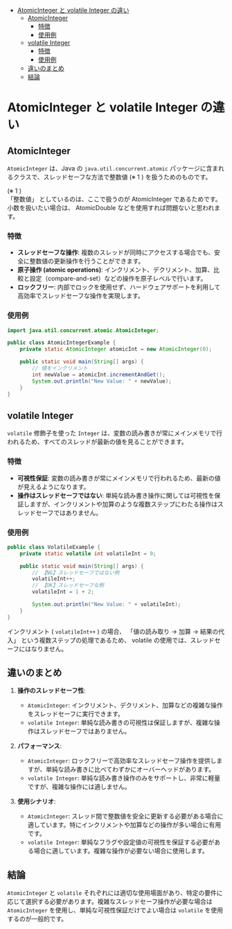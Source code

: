 - [AtomicInteger と volatile Integer の違い](#atomicinteger-と-volatile-integer-の違い)
  - [AtomicInteger](#atomicinteger)
    - [特徴](#特徴)
    - [使用例](#使用例)
  - [volatile Integer](#volatile-integer)
    - [特徴](#特徴-1)
    - [使用例](#使用例-1)
  - [違いのまとめ](#違いのまとめ)
  - [結論](#結論)


# AtomicInteger と volatile Integer の違い

## AtomicInteger

`AtomicInteger` は、Java の `java.util.concurrent.atomic` パッケージに含まれるクラスで、スレッドセーフな方法で整数値 (※ 1 ) を扱うためのものです。

(※ 1 )  
「整数値」 としているのは、ここで扱うのが AtomicInteger であるためです。小数を扱いたい場合は、 AtomicDouble などを使用すれば問題ないと思われます。


### 特徴

- **スレッドセーフな操作**: 複数のスレッドが同時にアクセスする場合でも、安全に整数値の更新操作を行うことができます。
- **原子操作 (atomic operations)**: インクリメント、デクリメント、加算、比較と設定（compare-and-set）などの操作を原子レベルで行います。
- **ロックフリー**: 内部でロックを使用せず、ハードウェアサポートを利用して高効率でスレッドセーフな操作を実現します。


### 使用例

```java
import java.util.concurrent.atomic.AtomicInteger;

public class AtomicIntegerExample {
    private static AtomicInteger atomicInt = new AtomicInteger(0);

    public static void main(String[] args) {
        // 値をインクリメント
        int newValue = atomicInt.incrementAndGet();
        System.out.println("New Value: " + newValue);
    }
}
```


## volatile Integer

`volatile` 修飾子を使った `Integer` は、変数の読み書きが常にメインメモリで行われるため、すべてのスレッドが最新の値を見ることができます。


### 特徴

- **可視性保証**: 変数の読み書きが常にメインメモリで行われるため、最新の値が見えるようになります。
- **操作はスレッドセーフではない**: 単純な読み書き操作に関しては可視性を保証しますが、インクリメントや加算のような複数ステップにわたる操作はスレッドセーフではありません。


### 使用例

```java
public class VolatileExample {
    private static volatile int volatileInt = 0;

    public static void main(String[] args) {
        // 【NG】スレッドセーフではない例
        volatileInt++;
        // 【OK】スレッドセーフな例
        volatileInt = 1 + 2;

        System.out.println("New Value: " + volatileInt);
    }
}
```

インクリメント ( `volatileInt++` ) の場合、 「値の読み取り -> 加算 -> 結果の代入」 という複数ステップの処理であるため、 volatile の使用では、スレッドセーフにはなりません。


## 違いのまとめ

1. **操作のスレッドセーフ性**:
   - `AtomicInteger`: インクリメント、デクリメント、加算などの複雑な操作をスレッドセーフに実行できます。
   - `volatile Integer`: 単純な読み書きの可視性は保証しますが、複雑な操作はスレッドセーフではありません。

2. **パフォーマンス**:
   - `AtomicInteger`: ロックフリーで高効率なスレッドセーフ操作を提供しますが、単純な読み書きに比べてわずかにオーバーヘッドがあります。
   - `volatile Integer`: 単純な読み書き操作のみをサポートし、非常に軽量ですが、複雑な操作には適しません。

3. **使用シナリオ**:
   - `AtomicInteger`: スレッド間で整数値を安全に更新する必要がある場合に適しています。特にインクリメントや加算などの操作が多い場合に有用です。
   - `volatile Integer`: 単純なフラグや設定値の可視性を保証する必要がある場合に適しています。複雑な操作が必要ない場合に使用します。


## 結論

`AtomicInteger` と `volatile` それぞれには適切な使用場面があり、特定の要件に応じて選択する必要があります。複雑なスレッドセーフ操作が必要な場合は `AtomicInteger` を使用し、単純な可視性保証だけでよい場合は `volatile` を使用するのが一般的です。
